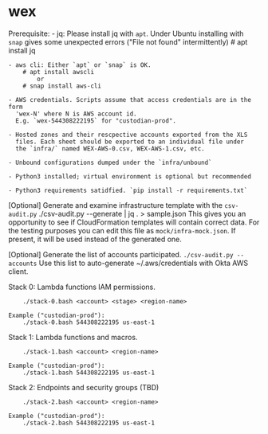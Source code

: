 # wex

Prerequisite:
    - jq: Please install jq with `apt`. Under Ubuntu installing with `snap`
      gives some unexpected errors ("File not found" intermittently)
        # apt install jq

    - aws cli: Either `apt` or `snap` is OK.
        # apt install awscli
            or
        # snap install aws-cli

    - AWS credentials. Scripts assume that access credentials are in the form
      'wex-N' where N is AWS account id.
      E.g. `wex-544308222195` for "custodian-prod".

    - Hosted zones and their rescpective accounts exported from the XLS
      files. Each sheet should be exported to an individual file under
      the `infra/` named WEX-AWS-0.csv, WEX-AWS-1.csv, etc.

    - Unbound configurations dumped under the `infra/unbound`

    - Python3 installed; virtual environment is optional but recommended

    - Python3 requirements satidfied. `pip install -r requirements.txt`

[Optional] Generate and examine infrastructure template with the `csv-audit.py`
    ./csv-audit.py --generate | jq . > sample.json
    This gives you an opportunity to see if CloudFormation templates will
    contain correct data.
    For the testing purposes you can edit this file as `mock/infra-mock.json`.
    If present, it will be used instead of the generated one.

[Optional] Generate the list of accounts participated.
    `./csv-audit.py --accounts`
    Use this list to auto-generate ~/.aws/credentials with Okta AWS client.

Stack 0: Lambda functions IAM permissions.

        ./stack-0.bash <account> <stage> <region-name>

    Example ("custodian-prod"):
        ./stack-0.bash 544308222195 us-east-1

Stack 1: Lambda functions and macros.

        ./stack-1.bash <account> <region-name>

    Example ("custodian-prod"):
        ./stack-1.bash 544308222195 us-east-1

Stack 2: Endpoints and security groups (TBD)

        ./stack-2.bash <account> <region-name>

    Example ("custodian-prod"):
        ./stack-2.bash 544308222195 us-east-1
